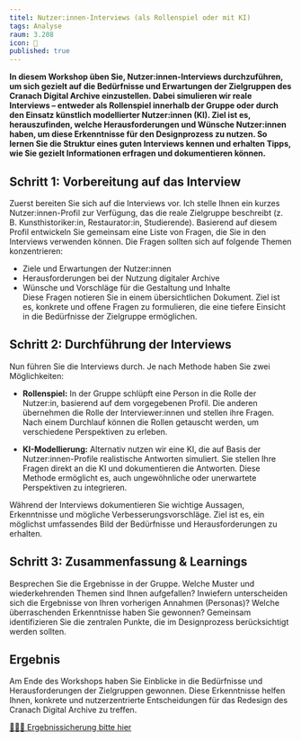 ```yaml
---
titel: Nutzer:innen-Interviews (als Rollenspiel oder mit KI)
tags: Analyse
raum: 3.208
icon: 🎨
published: true
---
```



**In diesem Workshop üben Sie, Nutzer:innen-Interviews durchzuführen, um sich gezielt auf die Bedürfnisse und Erwartungen der Zielgruppen des Cranach Digital Archive einzustellen. Dabei simulieren wir reale Interviews – entweder als Rollenspiel innerhalb der Gruppe oder durch den Einsatz künstlich modellierter Nutzer:innen (KI). Ziel ist es, herauszufinden, welche Herausforderungen und Wünsche Nutzer:innen haben, um diese Erkenntnisse für den Designprozess zu nutzen. So lernen Sie die Struktur eines guten Interviews kennen und erhalten Tipps, wie Sie gezielt Informationen erfragen und dokumentieren können.**



<div class="is-medium">

## Schritt 1: Vorbereitung auf das Interview

Zuerst bereiten Sie sich auf die Interviews vor. Ich stelle Ihnen ein kurzes Nutzer:innen-Profil zur Verfügung, das die reale Zielgruppe beschreibt (z. B. Kunsthistoriker:in, Restaurator:in, Studierende). Basierend auf diesem Profil entwickeln Sie gemeinsam eine Liste von Fragen, die Sie in den Interviews verwenden können. Die Fragen sollten sich auf folgende Themen konzentrieren:  
- Ziele und Erwartungen der Nutzer:innen
- Herausforderungen bei der Nutzung digitaler Archive 
- Wünsche und Vorschläge für die Gestaltung und Inhalte  
Diese Fragen notieren Sie in einem übersichtlichen Dokument. Ziel ist es, konkrete und offene Fragen zu formulieren, die eine tiefere Einsicht in die Bedürfnisse der Zielgruppe ermöglichen.


## Schritt 2: Durchführung der Interviews
Nun führen Sie die Interviews durch. Je nach Methode haben Sie zwei Möglichkeiten:  

- **Rollenspiel:** In der Gruppe schlüpft eine Person in die Rolle der Nutzer:in, basierend auf dem vorgegebenen Profil. Die anderen übernehmen die Rolle der Interviewer:innen und stellen ihre Fragen. Nach einem Durchlauf können die Rollen getauscht werden, um verschiedene Perspektiven zu erleben.  

- **KI-Modellierung:** Alternativ nutzen wir eine KI, die auf Basis der Nutzer:innen-Profile realistische Antworten simuliert. Sie stellen Ihre Fragen direkt an die KI und dokumentieren die Antworten. Diese Methode ermöglicht es, auch ungewöhnliche oder unerwartete Perspektiven zu integrieren.  

Während der Interviews dokumentieren Sie wichtige Aussagen, Erkenntnisse und mögliche Verbesserungsvorschläge. Ziel ist es, ein möglichst umfassendes Bild der Bedürfnisse und Herausforderungen zu erhalten.

## Schritt 3: Zusammenfassung & Learnings

Besprechen Sie die Ergebnisse in der Gruppe. Welche Muster und wiederkehrenden Themen sind Ihnen aufgefallen? Inwiefern unterscheiden sich die Ergebnisse von Ihren vorherigen Annahmen (Personas)? Welche überraschenden Erkenntnisse haben Sie gewonnen? Gemeinsam identifizieren Sie die zentralen Punkte, die im Designprozess berücksichtigt werden sollten. 

## Ergebnis

Am Ende des Workshops haben Sie Einblicke in die Bedürfnisse und Herausforderungen der Zielgruppen gewonnen. Diese Erkenntnisse helfen Ihnen, konkrete und nutzerzentrierte Entscheidungen für das Redesign des Cranach Digital Archive zu treffen.

[🧑🏽‍🏫 Ergebnissicherung bitte hier](https://miro.com/app/board/uXjVN6hnIhQ=/?share_link_id=379133786535)

</div>

